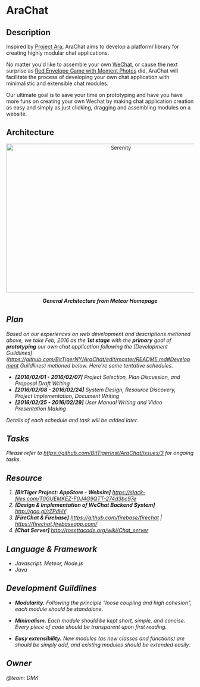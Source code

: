 # AraChat

Description
-----------

Inspired by [Project Ara](http://www.projectara.com/), AraChat aims to develop a platform/ library for creating highly modular chat applications.

No matter you'd like to assemble your own [WeChat](http://www.wechat.com/en/), or cause the next surprise as [Red Envelope Game with Moment Photos](https://walkthechat.com/pay-to-see-wechat-moment-photos/) did, AraChat will facilitate the process of developing your own chat application with minimalistic and extensible chat modules.

Our ultimate goal is to save your time on prototyping and have you have more funs on creating your own Wechat by making chat application creation as easy and simply as just clicking, dragging and assembling modules on a website.

Architecture
------------

<p align="center">
  <img src="https://d14xs1qewsqjcd.cloudfront.net/assets/i/technology/meteor_framework.svg" alt="Serenity" height="400" width="600"/>
  <p align="center">
  <b><i>General Architecture from Meteor Homepage<i></b>
  </p>
</p>

Plan
----

Based on our experiences on web development and descriptions metioned above, we take _Feb, 2016_ as the __1st stage__ with the __primary__ goal of __prototyping__ our own chat application following the [Development Guildlines](https://github.com/BitTigerNY/AraChat/edit/master/README.md#Development Guildlines) metioned below. Here're some tentative schedules.

* __[2016/02/01 - 2016/02/07]__ Project Selection, Plan Discussion, and Proposal Draft Writing
* __[2016/02/08 - 2016/02/24]__ System Design, Resource Discovery, Project Implementation, Document Writing 
* __[2016/02/25 - 2016/02/29]__ User Manual Writing and Video Presentation Making

_Details of each schedule and task will be added later._

Tasks
-----

Please refer to https://github.com/BitTigerInst/AraChat/issues/3 for ongoing tasks.

Resource
--------

1. __[BitTiger Project: AppStore - Website]__ https://slack-files.com/T0GUEMKEZ-F0J4G9QTT-274d3bc97e
2. __[Design & Implementation of WeChat Backend System]__ http://goo.gl/rZPdHY
3. __[FireChat & Firebase]__ https://github.com/firebase/firechat | https://firechat.firebaseapp.com/
4. __[Chat Server]__ http://rosettacode.org/wiki/Chat_server

Language & Framework
--------------------

+ Javascript: Meteor, Node.js
+ Java

Development Guildlines
----------------------

- __Modularity.__ Following the principle _"loose coupling and high cohesion"_, each module should be standalone.

- __Minimalism.__ Each module should be kept short, simple, and concise. Every piece of code should be transparent upon first reading. 
- __Easy extensibility.__ New modules (as new classes and functions) are should be simply add, and existing modules should be extended easily.

Owner
-----

@team: DMK
